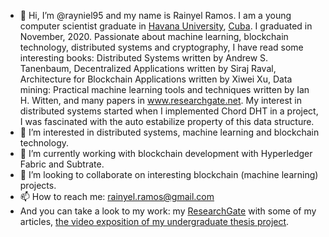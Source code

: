 - 👋 Hi, I’m @rayniel95 and my name is Rainyel Ramos. I am a young computer scientist graduate in [Havana University](http://www.uh.cu), [Cuba](https://en.wikipedia.org/wiki/Cuba). I graduated in November, 2020. Passionate about machine learning, blockchain technology, distributed systems and cryptography, I have read some interesting books: Distributed Systems written by Andrew S. Tanenbaum, Decentralized Applications written by Siraj Raval, Architecture for Blockchain Applications written by Xiwei Xu, Data mining: Practical machine learning tools and techniques written by Ian H. Witten, and many papers in www.researchgate.net. My interest in distributed systems started when I implemented Chord DHT in a project, I was fascinated with the auto estabilize property of this data structure.
- 👀 I’m interested in distributed systems, machine learning and blockchain technology.
- 🌱 I’m currently working with blockchain development with Hyperledger Fabric and Subtrate.
- 💞️ I’m looking to collaborate on interesting blockchain (machine learning) projects. 
- 📫 How to reach me: rainyel.ramos@gmail.com
-  And you can take a look to my work: my [ResearchGate](https://researchgate.net/profile/Rainyel_Gonzalez) with some of my articles, [the video exposition of my undergraduate thesis project](https://www.youtube.com/channel/UCLfQBlFqyxWjXTiET5uYtKg/featured).


<!---
rayniel95/rayniel95 is a ✨ special ✨ repository because its `README.md` (this file) appears on your GitHub profile.
You can click the Preview link to take a look at your changes.
--->
